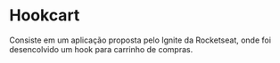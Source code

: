 # Hookcart

Consiste em um aplicação proposta pelo Ignite da Rocketseat, onde foi desencolvido um hook para carrinho de compras.

